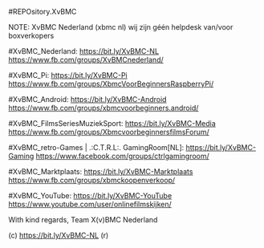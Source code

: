 #REPOsitory.XvBMC
 
NOTE: XvBMC Nederland (xbmc nl) wij zijn géén helpdesk van/voor boxverkopers
 
  
   
#XvBMC_Nederland: 
https://bit.ly/XvBMC-NL 
https://www.fb.com/groups/XvBMCnederland/ 
 
#XvBMC_Pi: 
https://bit.ly/XvBMC-Pi 
https://www.fb.com/groups/XbmcVoorBeginnersRaspberryPi/ 
 
#XvBMC_Android: 
https://bit.ly/XvBMC-Android 
https://www.fb.com/groups/xbmcvoorbeginners.android/ 
 
#XvBMC_FilmsSeriesMuziekSport: 
https://bit.ly/XvBMC-Media 
https://www.fb.com/groups/XbmcvoorbeginnersfilmsForum/ 
 
#XvBMC_retro-Games | .:C.T.R.L:. GamingRoom[NL]: 
https://bit.ly/XvBMC-Gaming 
https://www.facebook.com/groups/ctrlgamingroom/ 
 
#XvBMC_Marktplaats: 
https://bit.ly/XvBMC-Marktplaats 
https://www.fb.com/groups/xbmckoopenverkoop/ 
 
#XvBMC_YouTube: 
https://bit.ly/XvBMC-YouTube 
https://www.youtube.com/user/onlinefilmskijken/ 
   
  
 
With kind regards, 
Team X(v)BMC Nederland 
 
  
   
(c) https://bit.ly/XvBMC-NL (r)